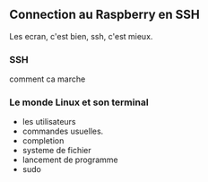 ## Connection au Raspberry en SSH

Les ecran, c'est bien, ssh, c'est mieux.

### SSH

comment ca marche

### Le monde Linux et son terminal

- les utilisateurs
- commandes usuelles.
- completion
- systeme de fichier
- lancement de programme
- sudo
